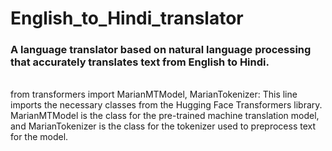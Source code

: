 # English_to_Hindi_translator

<h3>A language translator based on natural language processing that accurately translates text from English to Hindi.</h3>

<br>from transformers import MarianMTModel, MarianTokenizer: This line imports the necessary classes from the Hugging Face Transformers library. MarianMTModel is the class for the pre-trained machine translation model, and MarianTokenizer is the class for the tokenizer used to preprocess text for the model.</br>
